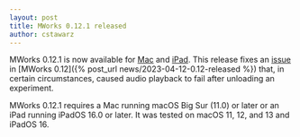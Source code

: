 ```yaml
---
layout: post
title: MWorks 0.12.1 released
author: cstawarz
---
```


MWorks 0.12.1 is now available for [Mac](https://s3.amazonaws.com/mworks-downloads/release/MWorks-0.12.1.dmg) and [iPad](https://apps.apple.com/app/mworks/id1389408331).  This release fixes an [issue](https://github.com/mworks/mworks-issues/issues/444) in [MWorks 0.12]({% post_url news/2023-04-12-0.12-released %}) that, in certain circumstances, caused audio playback to fail after unloading an experiment.

MWorks 0.12.1 requires a Mac running macOS Big Sur (11.0) or later or an iPad running iPadOS 16.0 or later.  It was tested on macOS 11, 12, and 13 and iPadOS 16.
